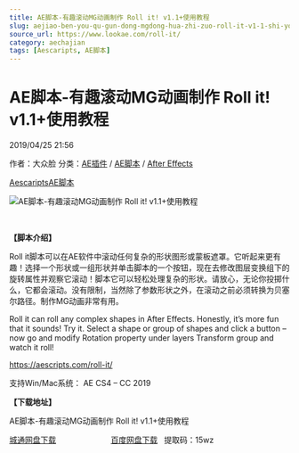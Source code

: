 ```yaml
---
title: AE脚本-有趣滚动MG动画制作 Roll it! v1.1+使用教程
slug: aejiao-ben-you-qu-gun-dong-mgdong-hua-zhi-zuo-roll-it-v1-1-shi-yong-jiao-cheng
source_url: https://www.lookae.com/roll-it/
category: aechajian
tags: [Aescaripts, AE脚本]
---
```

# AE脚本-有趣滚动MG动画制作 Roll it! v1.1+使用教程

2019/04/25 21:56

作者：大众脸
分类：[AE插件](https://www.lookae.com/after-effects/aechajian/) / [AE脚本](https://www.lookae.com/after-effects/aescripts/) / [After Effects](https://www.lookae.com/after-effects/)

[Aescaripts](https://www.lookae.com/tag/aescaripts/)[AE脚本](https://www.lookae.com/tag/ae%e8%84%9a%e6%9c%ac/)

![AE脚本-有趣滚动MG动画制作 Roll it! v1.1+使用教程](https://www.lookae.com/wp-content/uploads/2019/04/Roll-it.jpg "AE脚本-有趣滚动MG动画制作 Roll it! v1.1+使用教程-LookAE.com")

﻿

**【脚本介绍】**

Roll it脚本可以在AE软件中滚动任何复杂的形状图形或蒙板遮罩。它听起来更有趣！选择一个形状或一组形状并单击脚本的一个按钮，现在去修改图层变换组下的旋转属性并观察它滚动！脚本它可以轻松处理复杂的形状。请放心，无论你投掷什么，它都会滚动。没有限制，当然除了参数形状之外，在滚动之前必须转换为贝塞尔路径。制作MG动画非常有用。

Roll it can roll any complex shapes in After Effects. Honestly, it’s more fun that it sounds! Try it. Select a shape or group of shapes and click a button – now go and modify Rotation property under layers Transform group and watch it roll!

https://aescripts.com/roll-it/

支持Win/Mac系统： AE CS4 – CC 2019

**【下载地址】**

AE脚本-有趣滚动MG动画制作 Roll it! v1.1+使用教程

[城通网盘下载](https://lookae.ctfile.com/fs/680462-368345726)                         [百度网盘下载](https://pan.baidu.com/s/1U4rW-T8jP2FOdXGewXTajQ)   提取码：15wz
